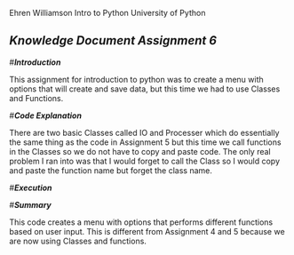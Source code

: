 Ehren Williamson
Intro to Python University of Python

## ***Knowledge Document Assignment 6***

#***Introduction***

This assignment for introduction to python was to create a menu with options that will create and save data, but this time we had to use Classes and Functions.

#***Code Explanation***

There are two basic Classes called IO and Processer which do essentially the same thing as the code in Assignment 5 but this time we call functions in the Classes so we do not have to copy and paste code. The only real problem I ran into was that I would forget to call the Class so I would copy and paste the function name but forget the class name.

#***Execution***


#***Summary***

This code creates a menu with options that performs different functions based on user input. This is different from Assignment 4 and 5 because we are now using Classes and functions.
